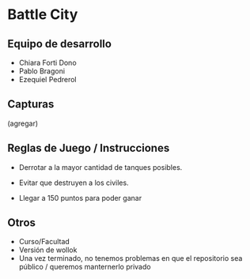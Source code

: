 # Battle City

## Equipo de desarrollo

- Chiara Forti Dono
- Pablo Bragoni
- Ezequiel Pedrerol

## Capturas

(agregar)

## Reglas de Juego / Instrucciones

- Derrotar a la mayor cantidad de tanques posibles.

- Evitar que destruyen a los civiles.

- Llegar a 150 puntos para poder ganar


## Otros

- Curso/Facultad
- Versión de wollok
- Una vez terminado, no tenemos problemas en que el repositorio sea público / queremos manternerlo privado
